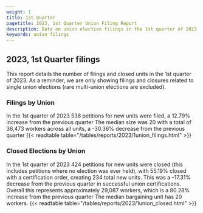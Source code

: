 ```yaml
---
weight: 1
title: 1st Quarter
pagetitle: 2023, 1st Quarter Union Filing Report
description: Data on union election filings in the 1st quarter of 2023
keywords: union filings
---
```


## 2023, 1st Quarter filings

This report details the number of filings and closed units in the 1st quarter of 2023. As a reminder, we are only showing filings and closures related to single union elections (rare multi-union elections are excluded).

### Filings by Union
In the 1st quarter of 2023 538 petitions for new units were filed, a 12.79% increase from the previous quarter The median size was 20 with a total of 36,473 workers across all units, a -30.36% decrease from the previous quarter
{{< readtable table="/tables/reports/2023/1union_filings.html" >}}

### Closed Elections by Union
In the 1st quarter of 2023 424 petitions for new units were closed (this includes petitions where no election was ever held), with 55.19% closed with a certification order, creating 234 total new units. This was a -17.31% decrease from the previous quarter in successful union certifications. Overall this represents approximately 29,087 workers, which is a 80.28% increase from the previous quarter The median bargaining unit has 20 workers.
{{< readtable table="/tables/reports/2023/1union_closed.html" >}}
